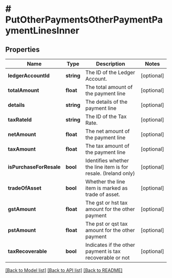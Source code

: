 # # PutOtherPaymentsOtherPaymentPaymentLinesInner

## Properties

Name | Type | Description | Notes
------------ | ------------- | ------------- | -------------
**ledgerAccountId** | **string** | The ID of the Ledger Account. | [optional]
**totalAmount** | **float** | The total amount of the payment line | [optional]
**details** | **string** | The details of the payment line | [optional]
**taxRateId** | **string** | The ID of the Tax Rate. | [optional]
**netAmount** | **float** | The net amount of the payment line | [optional]
**taxAmount** | **float** | The tax amount of the payment line | [optional]
**isPurchaseForResale** | **bool** | Identifies whether the line item is for resale. (Ireland only) | [optional]
**tradeOfAsset** | **bool** | Whether the line item is marked as trade of asset. | [optional]
**gstAmount** | **float** | The gst or hst tax amount for the other payment | [optional]
**pstAmount** | **float** | The pst or qst tax amount for the other payment | [optional]
**taxRecoverable** | **bool** | Indicates if the other payment is tax recoverable or not | [optional]

[[Back to Model list]](../../README.md#models) [[Back to API list]](../../README.md#endpoints) [[Back to README]](../../README.md)
